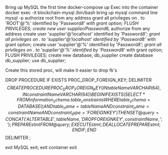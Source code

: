 Bring up MySQL the first time
	docker-compose up
Exec into the container
	docker exec -it blockchain-mysql /bin/bash
bring up mysql command line
	mysql -p
authorize root from any address
	grant all privileges on *.* to 'ROOT'@'%' identified by 'Password*8' with grant option;
	FLUSH PRIVILEGES;
create new user supplier/Password*8, authorize from any address
	create user 'supplier'@'localhost' identified by 'Password*8';
	grant all privileges on *.* to 'supplier'@'localhost' identified by 'Password*8' with grant option;
	create user 'supplier'@'%' identified by 'Password*8';
	grant all privileges on *.* to 'supplier'@'%' identified by 'Password*8' with grant option;
	FLUSH PRIVILEGES;
create new database, db_supplier
	create database db_supplier;
	use db_supplier;
	
Create this stored proc, will make it easier to drop fk's

DROP PROCEDURE IF EXISTS PROC_DROP_FOREIGN_KEY;
DELIMITER $$
CREATE PROCEDURE PROC_DROP_FOREIGN_KEY(IN tableName VARCHAR(64), IN constraintName VARCHAR(64))
BEGIN
    IF EXISTS(
        SELECT * FROM information_schema.table_constraints
        WHERE 
            table_schema    = DATABASE()     AND
            table_name      = tableName      AND
            constraint_name = constraintName AND
            constraint_type = 'FOREIGN KEY')
    THEN
        SET @query = CONCAT('ALTER TABLE ', tableName, ' DROP FOREIGN KEY ', constraintName, ';');
        PREPARE stmt FROM @query; 
        EXECUTE stmt; 
        DEALLOCATE PREPARE stmt; 
    END IF; 
END$$
DELIMITER ;

exit MySQL
	exit;
exit container
	exit